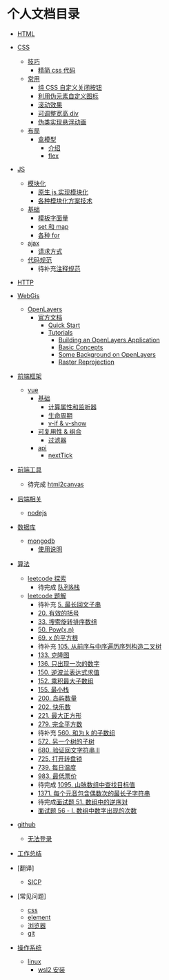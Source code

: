 <!--
 * @Author: ArcherGrey
 * @Date: 2020-04-13 16:27:01
 * @LastEditTime: 2020-05-22 18:49:32
 * @Description: 文档目录
 * @FilePath: \UnlimitedDocsWork\index.md
 -->

# 个人文档目录

- [HTML]()
- [CSS]()
  - [技巧]()
    - [精简 css 代码](./docs/Css/tricks/cssBattle.md)
  - [常用]()
    - [纯 CSS 自定义关闭按钮](./docs/Css/normal/closebutton.md)
    - [利用伪元素自定义图标](./docs/Css/normal/fakeicon.md)
    - [滚动效果](./docs/Css/normal/roll.md)
    - [可调整宽高 div](./docs/Css/normal/resizediv.md)
    - [伪类实现悬浮动画](./docs/Css/normal/hoverAnime.md)
  - [布局]()
    - [盒模型]()
      - [介绍](./docs/Css/layout/box/index.md)
      - [flex](./docs/Css/layout/box/flex.md)
- [JS]()
  - [模块化]()
    - [原生 js 实现模块化](./docs/JavaScript/module/原生js模块化.md)
    - [各种模块化方案技术](./docs/JavaScript/module/module.md)
  - [基础]()
    - [模板字面量](./docs/JavaScript/es6/模板字面量.md)
    - [set 和 map](./docs/JavaScript/es6/set_map.md)
    - [各种 for](./docs/JavaScript/es6/for.md)
  - [ajax]()
    - [请求方式](./docs/JavaScript/ajax/request.md)
  - [代码规范]()
    - 待补充[注释规范]()
- [HTTP]()
- [WebGis]()
  - [OpenLayers]()
    - [官方文档]()
      - [Quick Start](./docs/WebGis/OpenLayers/官方文档/QuickStart.md)
      - [Tutorials]()
        - [Building an OpenLayers Application]()
        - [Basic Concepts](./docs/WebGis/OpenLayers/官方文档/Tutorials/BasicConcepts.md)
        - [Some Background on OpenLayers]()
        - [Raster Reprojection]()
- [前端框架]()

  - [vue]()
    - [基础]()
      - [计算属性和监听器](./docs/FE_framework/vue/computed.md)
      - [生命周期](./docs/FE_framework/vue/life.md)
      - [v-if & v-show](./docs/FE_framework/vue/conditional.md)
    - [可复用性 & 组合]()
      - [过滤器](./docs/FE_framework/vue/filter.md)
    - [api]()
      - [nextTick](./docs/FE_framework/vue/nextTick.md)

- [前端工具]()
  - 待完成 [html2canvas](./docs/FE_Tools/html2canvas.md)
- [后端相关]()
  - [nodejs]()
- [数据库]()
  - [mongodb]()
    - [使用说明](./docs/BackEnd/mongo/index.md)
- [算法]()
  - [leetcode 探索]()
    - 待完成 [队列&栈](./docs/Algorithm/leetcode_Class/queue_stack.md)
  - [leetcode 题解]()
    - 待补充 [5. 最长回文子串](./docs/Algorithm/leetcode/5.md)
    - [20. 有效的括号](./docs/Algorithm/leetcode/20.md)
    - [33. 搜索旋转排序数组](./docs/Algorithm/leetcode/33.md)
    - [50. Pow(x,n)](./docs/Algorithm/leetcode/50.md)
    - [69. x 的平方根](./docs/Algorithm/leetcode/69.md)
    - 待补充 [105. 从前序与中序遍历序列构造二叉树](./docs/Algorithm/leetcode/105.md)
    - [133. 克隆图](./docs/Algorithm/leetcode/133.md)
    - [136. 只出现一次的数字](./docs/Algorithm/leetcode/136.md)
    - [150. 逆波兰表达式求值](./docs/Algorithm/leetcode/150.md)
    - [152. 乘积最大子数组](./docs/Algorithm/leetcode/152.md)
    - [155. 最小栈](./docs/Algorithm/leetcode/155.md)
    - [200. 岛屿数量](./docs/Algorithm/leetcode/200.md)
    - [202. 快乐数](./docs/Algorithm/leetcode/202.md)
    - [221. 最大正方形](./docs/Algorithm/leetcode/221.md)
    - [279. 完全平方数](./docs/Algorithm/leetcode/279.md)
    - 待补充 [560. 和为 k 的子数组](./docs/Algorithm/leetcode/560.md)
    - [572. 另一个树的子树](./docs/Algorithm/leetcode/572.md)
    - [680. 验证回文字符串 Ⅱ](./docs/Algorithm/leetcode/680.md)
    - [725. 打开转盘锁](./docs/Algorithm/leetcode/725.md)
    - [739. 每日温度](./docs/Algorithm/leetcode/739.md)
    - [983. 最低票价](./docs/Algorithm/leetcode/983.md)
    - 待完成 [1095. 山脉数组中查找目标值](./docs/Algorithm/leetcode/1095.md)
    - [1371. 每个元音包含偶数次的最长子字符串](./docs/Algorithm/leetcode/1371.md)
    - 待完成[面试题 51. 数组中的逆序对](./docs/Algorithm/leetcode/i51.md)
    - [面试题 56 - I. 数组中数字出现的次数](./docs/Algorithm/leetcode/i56.md)
- [github]()
  - [无法登录](./docs/github/host.md)
- [工作总结]()
- [翻译]
  - [SICP](./docs/translate/SICP.md)
- [常见问题]
  - [css](./docs/question/css.md)
  - [element](./docs/question/element.md)
  - [浏览器](./docs/question/browser.md)
  - [git](./docs/question/git.md)
- [操作系统]()
  - [linux]()
    - [wsl2 安装](./docs/os/linux/wsl2.md)

